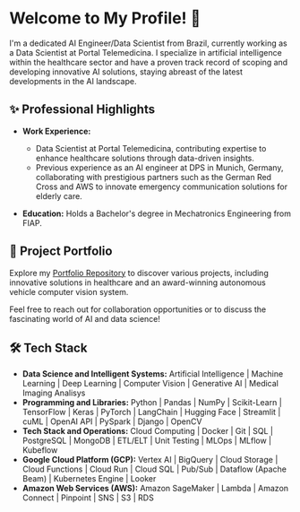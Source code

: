 # Welcome to My Profile! 👋

I'm a dedicated AI Engineer/Data Scientist from Brazil, currently working as a Data Scientist at Portal Telemedicina. I specialize in artificial intelligence within the healthcare sector and have a proven track record of scoping and developing innovative AI solutions, staying abreast of the latest developments in the AI landscape.

## ✨ Professional Highlights

- **Work Experience:** 
  - Data Scientist at Portal Telemedicina, contributing expertise to enhance healthcare solutions through data-driven insights.
  - Previous experience as an AI engineer at DPS in Munich, Germany, collaborating with prestigious partners such as the German Red Cross and AWS to innovate emergency communication solutions for elderly care.

- **Education:** Holds a Bachelor's degree in Mechatronics Engineering from FIAP.

## 🚀 Project Portfolio

Explore my [Portfolio Repository](https://github.com/olucasferreira/Portfolio) to discover various projects, including innovative solutions in healthcare and an award-winning autonomous vehicle computer vision system.

Feel free to reach out for collaboration opportunities or to discuss the fascinating world of AI and data science!

## 🛠️ Tech Stack
- **Data Science and Intelligent Systems:** Artificial Intelligence | Machine Learning | Deep Learning | Computer Vision | Generative AI | Medical Imaging Analisys
- **Programming and Libraries:** Python | Pandas | NumPy | Scikit-Learn | TensorFlow | Keras | PyTorch | LangChain | Hugging Face | Streamlit | cuML | 
OpenAI API | PySpark | Django | OpenCV
- **Tech Stack and Operations:** Cloud Computing | Docker | Git | SQL | PostgreSQL | MongoDB | ETL/ELT | Unit Testing | MLOps | MLflow | Kubeflow
- **​​Google Cloud Platform (GCP):** Vertex AI | BigQuery | Cloud Storage | Cloud Functions | Cloud Run | Cloud SQL | Pub/Sub | Dataflow (Apache Beam) | Kubernetes Engine | Looker
- **Amazon Web Services (AWS):** Amazon SageMaker | Lambda | Amazon Connect | Pinpoint | SNS | S3 | RDS
